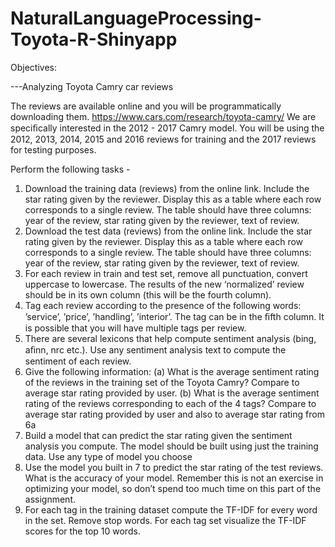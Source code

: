 # NaturalLanguageProcessing-Toyota-R-Shinyapp

Objectives:

---Analyzing Toyota Camry car reviews

The reviews are available online and you will be programmatically downloading them. https://www.cars.com/research/toyota-camry/ We are speciﬁcally interested in the 2012 - 2017 Camry model. You will be using the 2012, 2013, 2014, 2015 and 2016 reviews for training and the 2017 reviews for testing purposes.

Perform the following tasks -

1. Download the training data (reviews) from the online link. Include the star rating given by the reviewer. Display this as a table where each row corresponds to a single review. The table should have three columns: year of the review, star rating given by the reviewer, text of review.
2. Download the test data (reviews) from the online link. Include the star rating given by the reviewer. Display this as a table where each row corresponds to a single review. The table should have three columns: year of the review, star rating given by the reviewer, text of review.
3. For each review in train and test set, remove all punctuation, convert uppercase to lowercase. The results of the new ‘normalized’ review should be in its own column (this will be the fourth column).
4. Tag each review according to the presence of the following words: ’service’, ’price’, ’handling’, ’interior’. The tag can be in the ﬁfth column. It is possible that you will have multiple tags per review.
5. There are several lexicons that help compute sentiment analysis (bing, aﬁnn, nrc etc.). Use any sentiment analysis text to compute the sentiment of each review.
6. Give the following information:
(a) What is the average sentiment rating of the reviews in the training set of the Toyota Camry? Compare to average star rating provided by user. 
(b) What is the average sentiment rating of the reviews corresponding to each of the 4 tags? Compare to average star rating provided by user and also to average star rating from 6a
7. Build a model that can predict the star rating given the sentiment analysis you compute. The model should be built using just the training data. Use any type of model you choose
8. Use the model you built in 7 to predict the star rating of the test reviews. What is the accuracy of your model. Remember this is not an exercise in optimizing your model, so don’t spend too much time on this part of the assignment.
9. For each tag in the training dataset compute the TF-IDF for every word in the set. Remove stop words. For each tag set visualize the TF-IDF scores for the top 10 words.
